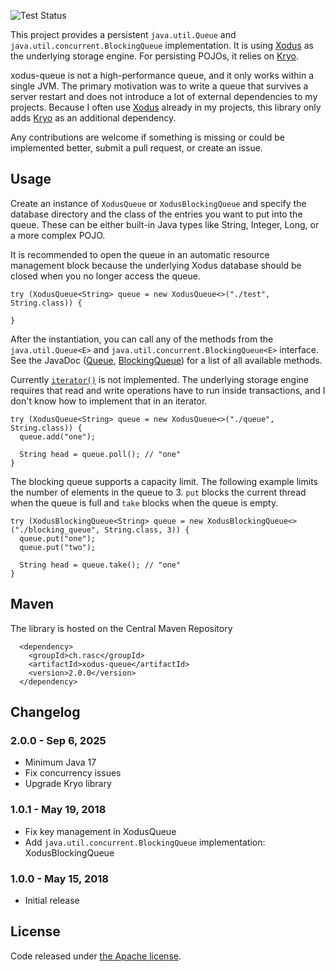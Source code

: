 ![Test Status](https://github.com/ralscha/xodus-queue/workflows/test/badge.svg)

This project provides a persistent `java.util.Queue` and `java.util.concurrent.BlockingQueue` implementation. It is using [Xodus](https://github.com/JetBrains/xodus) as the underlying storage engine. 
For persisting POJOs, it relies on [Kryo](https://github.com/EsotericSoftware/kryo).

xodus-queue is not a high-performance queue, and it only works within a single JVM. The primary motivation was to write a queue that survives a server restart and does not introduce a lot of external dependencies to my projects. Because I often use [Xodus](https://github.com/JetBrains/xodus) already in my projects, this library
only adds [Kryo](https://github.com/EsotericSoftware/kryo) as an additional dependency. 

Any contributions are welcome if something is missing or could be implemented better, submit a pull request, or create an issue.


## Usage

Create an instance of `XodusQueue` or `XodusBlockingQueue` and specify the database directory and the class of the entries you want to put into the queue. 
These can be either built-in Java types like String, Integer, Long, or a more complex POJO. 

It is recommended to open the queue in an automatic resource management block because the underlying Xodus database should be closed when you no longer access the queue. 
 
```
try (XodusQueue<String> queue = new XodusQueue<>("./test", String.class)) {

}
```

After the instantiation, you can call any of the methods from the `java.util.Queue<E>` and `java.util.concurrent.BlockingQueue<E>` interface.
See the JavaDoc ([Queue](https://docs.oracle.com/javase/10/docs/api/java/util/Queue.html), [BlockingQueue](https://docs.oracle.com/javase/10/docs/api/java/util/concurrent/BlockingQueue.html)) for a list of all available methods.

Currently [`iterator()`](https://docs.oracle.com/javase/10/docs/api/java/util/Collection.html#iterator()) is not implemented.
The underlying storage engine requires that read and write operations have to run inside transactions, and I don't know how
to implement that in an iterator. 

```
try (XodusQueue<String> queue = new XodusQueue<>("./queue", String.class)) {
  queue.add("one");

  String head = queue.poll(); // "one"
}
```

The blocking queue supports a capacity limit. The following example limits the number of elements in the queue to 3. 
`put` blocks the current thread when the queue is full and `take` blocks when the queue is empty.
```
try (XodusBlockingQueue<String> queue = new XodusBlockingQueue<>("./blocking_queue", String.class, 3)) {
  queue.put("one");
  queue.put("two");

  String head = queue.take(); // "one"
}
```


## Maven
The library is hosted on the Central Maven Repository
```
  <dependency>
    <groupId>ch.rasc</groupId>
    <artifactId>xodus-queue</artifactId>
    <version>2.0.0</version>
  </dependency>
```


## Changelog

### 2.0.0 - Sep 6, 2025
  * Minimum Java 17
  * Fix concurrency issues
  * Upgrade Kryo library

### 1.0.1 - May 19, 2018
  * Fix key management in XodusQueue
  * Add `java.util.concurrent.BlockingQueue` implementation: XodusBlockingQueue

### 1.0.0 - May 15, 2018
  * Initial release


## License
Code released under [the Apache license](http://www.apache.org/licenses/).
